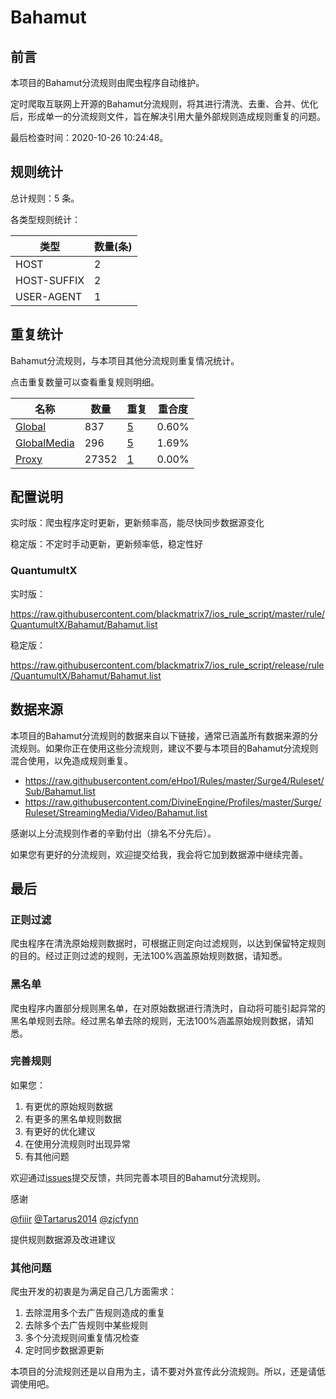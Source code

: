 # Bahamut

## 前言

本项目的Bahamut分流规则由爬虫程序自动维护。

定时爬取互联网上开源的Bahamut分流规则，将其进行清洗、去重、合并、优化后，形成单一的分流规则文件，旨在解决引用大量外部规则造成规则重复的问题。



最后检查时间：2020-10-26 10:24:48。

## 规则统计

总计规则：5 条。

各类型规则统计：

| 类型 | 数量(条) |
| ---- | ---- |
| HOST | 2 |
| HOST-SUFFIX | 2 |
| USER-AGENT | 1 |
## 重复统计

Bahamut分流规则，与本项目其他分流规则重复情况统计。

点击重复数量可以查看重复规则明细。

| 名称 | 数量 | 重复 | 重合度 |
| ---- | ---- | ---- | ------ |
|  [Global](https://github.com/blackmatrix7/ios_rule_script/tree/master/rule/QuantumultX/Global)    | 837   | [5](https://github.com/blackmatrix7/ios_rule_script/tree/master/rule/QuantumultX/Bahamut/Repeat/Global.list)   |   0.60%  |
|  [GlobalMedia](https://github.com/blackmatrix7/ios_rule_script/tree/master/rule/QuantumultX/GlobalMedia)    | 296   | [5](https://github.com/blackmatrix7/ios_rule_script/tree/master/rule/QuantumultX/Bahamut/Repeat/GlobalMedia.list)   |   1.69%  |
|  [Proxy](https://github.com/blackmatrix7/ios_rule_script/tree/master/rule/QuantumultX/Proxy)    | 27352   | [1](https://github.com/blackmatrix7/ios_rule_script/tree/master/rule/QuantumultX/Bahamut/Repeat/Proxy.list)   |   0.00%  |
## 配置说明

实时版：爬虫程序定时更新，更新频率高，能尽快同步数据源变化

稳定版：不定时手动更新，更新频率低，稳定性好

### QuantumultX 
实时版：

https://raw.githubusercontent.com/blackmatrix7/ios_rule_script/master/rule/QuantumultX/Bahamut/Bahamut.list

稳定版：

https://raw.githubusercontent.com/blackmatrix7/ios_rule_script/release/rule/QuantumultX/Bahamut/Bahamut.list

## 数据来源

本项目的Bahamut分流规则的数据来自以下链接，通常已涵盖所有数据来源的分流规则。如果你正在使用这些分流规则，建议不要与本项目的Bahamut分流规则混合使用，以免造成规则重复。

- https://raw.githubusercontent.com/eHpo1/Rules/master/Surge4/Ruleset/Sub/Bahamut.list
- https://raw.githubusercontent.com/DivineEngine/Profiles/master/Surge/Ruleset/StreamingMedia/Video/Bahamut.list


感谢以上分流规则作者的辛勤付出（排名不分先后）。

如果您有更好的分流规则，欢迎提交给我，我会将它加到数据源中继续完善。

## 最后

### 正则过滤

爬虫程序在清洗原始规则数据时，可根据正则定向过滤规则，以达到保留特定规则的目的。经过正则过滤的规则，无法100%涵盖原始规则数据，请知悉。

### 黑名单

爬虫程序内置部分规则黑名单，在对原始数据进行清洗时，自动将可能引起异常的黑名单规则去除。经过黑名单去除的规则，无法100%涵盖原始规则数据，请知悉。

### 完善规则

如果您：

1. 有更优的原始规则数据
2. 有更多的黑名单规则数据
3. 有更好的优化建议
4. 在使用分流规则时出现异常
5. 有其他问题

欢迎通过[issues](https://github.com/blackmatrix7/ios_rule_script/issues/new)提交反馈，共同完善本项目的Bahamut分流规则。

感谢

[@fiiir](https://github.com/fiiir) [@Tartarus2014](https://github.com/Tartarus2014) [@zjcfynn](https://github.com/zjcfynn) 

提供规则数据源及改进建议

### 其他问题

爬虫开发的初衷是为满足自己几方面需求：

1. 去除混用多个去广告规则造成的重复
2. 去除多个去广告规则中某些规则
3. 多个分流规则间重复情况检查
4. 定时同步数据源更新

本项目的分流规则还是以自用为主，请不要对外宣传此分流规则。所以，还是请低调使用吧。